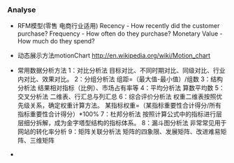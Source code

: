 ### Analyse
- RFM模型(零售 电商行业适用)
Recency - How recently did the customer purchase?
Frequency - How often do they purchase?
Monetary Value - How much do they spend?
- 动态展示方法motionChart   http://en.wikipedia.org/wiki/Motion_chart
- 常用数据分析方法
1：对比分析法
目标对比、不同时期对比、同级对比、行业内对比、效果对比。
2：分组分析法
组距=（最大值-最小值）/组数
3：结构分析法
结果相对指标（比例）、市场占有率等
4：平均分析法
算数平均数
5：交叉分析法
二维表、行汇总与列汇总
6：综合评价分析法
权重二维表按照优先级关系，确定权重计算方法。
某指标权重=（某指标重要性合计得分/所有指标重要性合计得分）*100%
7：杜邦分析法
按照计算公式中的指标进行层层细分拆解，成为金字塔型结构的指标体系。
8：漏斗图分析法
非常常见用于网站的转化率分析
9：矩阵关联分析法
矩阵的四象限、发展矩阵、改进难易矩阵、三维矩阵

- 
